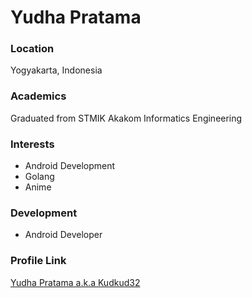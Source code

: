 # Yudha Pratama

### Location

Yogyakarta, Indonesia

### Academics

Graduated from STMIK Akakom Informatics Engineering

### Interests

- Android Development
- Golang
- Anime

### Development

- Android Developer

### Profile Link

[Yudha Pratama a.k.a Kudkud32](https://github.com/kudkud32)